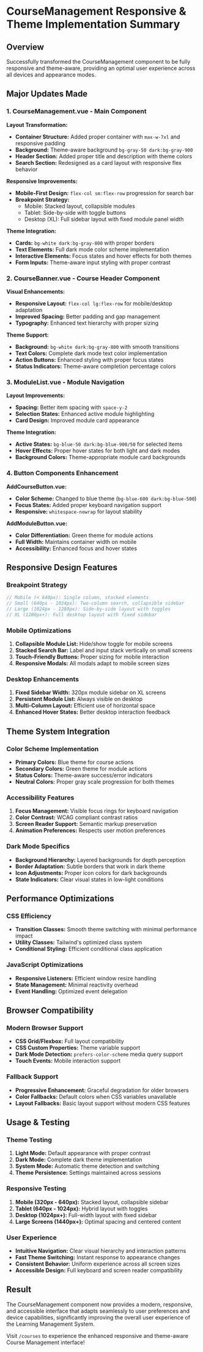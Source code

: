 # CourseManagement Responsive & Theme Implementation Summary

## Overview
Successfully transformed the CourseManagement component to be fully responsive and theme-aware, providing an optimal user experience across all devices and appearance modes.

## Major Updates Made

### 1. CourseManagement.vue - Main Component
**Layout Transformation:**
- **Container Structure:** Added proper container with `max-w-7xl` and responsive padding
- **Background:** Theme-aware background `bg-gray-50 dark:bg-gray-900`
- **Header Section:** Added proper title and description with theme colors
- **Search Section:** Redesigned as a card layout with responsive flex behavior

**Responsive Improvements:**
- **Mobile-First Design:** `flex-col sm:flex-row` progression for search bar
- **Breakpoint Strategy:** 
  - Mobile: Stacked layout, collapsible modules
  - Tablet: Side-by-side with toggle buttons
  - Desktop (XL): Full sidebar layout with fixed module panel width

**Theme Integration:**
- **Cards:** `bg-white dark:bg-gray-800` with proper borders
- **Text Elements:** Full dark mode color scheme implementation
- **Interactive Elements:** Focus states and hover effects for both themes
- **Form Inputs:** Theme-aware input styling with proper contrast

### 2. CourseBanner.vue - Course Header Component
**Visual Enhancements:**
- **Responsive Layout:** `flex-col lg:flex-row` for mobile/desktop adaptation
- **Improved Spacing:** Better padding and gap management
- **Typography:** Enhanced text hierarchy with proper sizing

**Theme Support:**
- **Background:** `bg-white dark:bg-gray-800` with smooth transitions
- **Text Colors:** Complete dark mode text color implementation
- **Action Buttons:** Enhanced styling with proper focus states
- **Status Indicators:** Theme-aware completion percentage colors

### 3. ModuleList.vue - Module Navigation
**Layout Improvements:**
- **Spacing:** Better item spacing with `space-y-2`
- **Selection States:** Enhanced active module highlighting
- **Card Design:** Improved module card appearance

**Theme Integration:**
- **Active States:** `bg-blue-50 dark:bg-blue-900/50` for selected items
- **Hover Effects:** Proper hover states for both light and dark modes
- **Background Colors:** Theme-appropriate module card backgrounds

### 4. Button Components Enhancement
**AddCourseButton.vue:**
- **Color Scheme:** Changed to blue theme (`bg-blue-600 dark:bg-blue-500`)
- **Focus States:** Added proper keyboard navigation support
- **Responsive:** `whitespace-nowrap` for layout stability

**AddModuleButton.vue:**
- **Color Differentiation:** Green theme for module actions
- **Full Width:** Maintains container width on mobile
- **Accessibility:** Enhanced focus and hover states

## Responsive Design Features

### Breakpoint Strategy
```scss
// Mobile (< 640px): Single column, stacked elements
// Small (640px - 1024px): Two-column search, collapsible sidebar
// Large (1024px - 1280px): Side-by-side layout with toggles
// XL (1280px+): Full desktop layout with fixed sidebar
```

### Mobile Optimizations
1. **Collapsible Module List:** Hide/show toggle for mobile screens
2. **Stacked Search Bar:** Label and input stack vertically on small screens
3. **Touch-Friendly Buttons:** Proper sizing for mobile interaction
4. **Responsive Modals:** All modals adapt to mobile screen sizes

### Desktop Enhancements
1. **Fixed Sidebar Width:** 320px module sidebar on XL screens
2. **Persistent Module List:** Always visible on desktop
3. **Multi-Column Layout:** Efficient use of horizontal space
4. **Enhanced Hover States:** Better desktop interaction feedback

## Theme System Integration

### Color Scheme Implementation
- **Primary Colors:** Blue theme for course actions
- **Secondary Colors:** Green theme for module actions
- **Status Colors:** Theme-aware success/error indicators
- **Neutral Colors:** Proper gray scale progression for both themes

### Accessibility Features
1. **Focus Management:** Visible focus rings for keyboard navigation
2. **Color Contrast:** WCAG compliant contrast ratios
3. **Screen Reader Support:** Semantic markup preservation
4. **Animation Preferences:** Respects user motion preferences

### Dark Mode Specifics
- **Background Hierarchy:** Layered backgrounds for depth perception
- **Border Adaptation:** Subtle borders that work in dark theme
- **Icon Adjustments:** Proper icon colors for dark backgrounds
- **State Indicators:** Clear visual states in low-light conditions

## Performance Optimizations

### CSS Efficiency
- **Transition Classes:** Smooth theme switching with minimal performance impact
- **Utility Classes:** Tailwind's optimized class system
- **Conditional Styling:** Efficient conditional class application

### JavaScript Optimizations
- **Responsive Listeners:** Efficient window resize handling
- **State Management:** Minimal reactivity overhead
- **Event Handling:** Optimized event delegation

## Browser Compatibility

### Modern Browser Support
- **CSS Grid/Flexbox:** Full layout compatibility
- **CSS Custom Properties:** Theme variable support
- **Dark Mode Detection:** `prefers-color-scheme` media query support
- **Touch Events:** Mobile interaction support

### Fallback Support
- **Progressive Enhancement:** Graceful degradation for older browsers
- **Color Fallbacks:** Default colors when CSS variables unavailable
- **Layout Fallbacks:** Basic layout support without modern CSS features

## Usage & Testing

### Theme Testing
1. **Light Mode:** Default appearance with proper contrast
2. **Dark Mode:** Complete dark theme implementation
3. **System Mode:** Automatic theme detection and switching
4. **Theme Persistence:** Settings maintained across sessions

### Responsive Testing
1. **Mobile (320px - 640px):** Stacked layout, collapsible sidebar
2. **Tablet (640px - 1024px):** Hybrid layout with toggles
3. **Desktop (1024px+):** Full-width layout with fixed sidebar
4. **Large Screens (1440px+):** Optimal spacing and centered content

### User Experience
- **Intuitive Navigation:** Clear visual hierarchy and interaction patterns
- **Fast Theme Switching:** Instant response to appearance changes
- **Consistent Behavior:** Uniform experience across all screen sizes
- **Accessible Design:** Full keyboard and screen reader compatibility

## Result
The CourseManagement component now provides a modern, responsive, and accessible interface that adapts seamlessly to user preferences and device capabilities, significantly improving the overall user experience of the Learning Management System.

Visit `/courses` to experience the enhanced responsive and theme-aware Course Management interface!